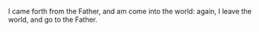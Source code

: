 I came forth from the Father, and am come into the world: again, I leave the world, and go to the Father.
